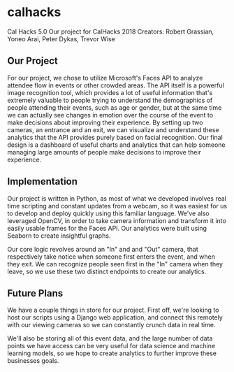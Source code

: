 # calhacks
Cal Hacks 5.0
Our project for CalHacks 2018
Creators: Robert Grassian, Yoneo Arai, Peter Dykas, Trevor Wise

## Our Project

For our project, we chose to utilize Microsoft's Faces API to analyze attendee flow in events or other crowded areas.
The API itself is a powerful image recognition tool, which provides a lot of useful information that's extremely valuable
to people trying to understand the demographics of people attending their events, such as age or gender, but at the same
time we can actually see changes in emotion over the course of the event to make decisions about improving their
experience. By setting up two cameras, an entrance and an exit, we can visualize and understand these analytics
that the API provides purely based on facial recognition. Our final design is a dashboard of useful charts and analytics that can help someone managing large amounts of people make decisions to improve their experience. 

## Implementation

Our project is written in Python, as most of what we developed involves real time scripting and constant updates from a webcam, so it was easiest for us to develop and deploy quickly using this familiar language. We've also leveraged OpenCV, in order to take camera information and transform it into easily usable frames for the Faces API. Our analytics were built using Seaborn to create insightful graphs.

Our core logic revolves around an "In" and and "Out" camera, that respectively take notice when someone first enters the event, and when they exit. We can recognize people seen first in the "In" camera when they leave, so we use these two distinct endpoints to create our analytics.

## Future Plans

We have a couple things in store for our project. First off, we're looking to host our scripts using a Django web application, and connect this remotely with our viewing cameras so we can constantly crunch data in real time. 

We'll also be storing all of this event data, and the large number of data points we have access can be very useful for data science and machine learning models, so we hope to create analytics to further improve these businesses goals.

